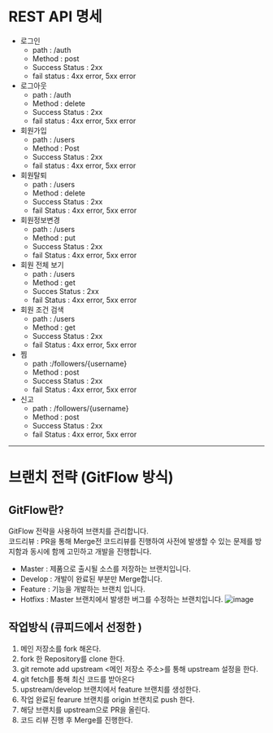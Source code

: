 # REST API 명세

- 로그인
    - path : /auth
    - Method : post
    - Success Status : 2xx
    - fail status : 4xx error, 5xx error
- 로그아웃
    - path : /auth
    - Method : delete
    - Success Status : 2xx
    - fail status : 4xx error, 5xx error
- 회원가입
    - path : /users
    - Method : Post
    - Success Status : 2xx
    - fail status : 4xx error, 5xx error
- 회원탈퇴
    - path : /users
    - Method : delete
    - Success Status : 2xx
    - fail Status : 4xx error, 5xx error
- 회원정보변경
    - path : /users
    - Method : put
    - Success Status : 2xx
    - fail Status : 4xx error, 5xx error
- 회원 전체 보기
    - path : /users
    - Method : get
    - Succes Status : 2xx
    - fail Status : 4xx error, 5xx error
- 회원 조건 검색
    - path : /users
    - Method : get
    - Success Status : 2xx
    - fail Status : 4xx error, 5xx error
- 찜
    - path :/followers/{username}
    - Method : post
    - Success Status : 2xx
    - fail Status : 4xx error, 5xx error
- 신고
    - path : /followers/{username}
    - Method : post
    - Success Status : 2xx
    - fail Status : 4xx error, 5xx error

------------------------------------------------------------------------------

# 브랜치 전략 (GitFlow 방식)

## GitFlow란?
GitFlow 전략을 사용하여 브랜치를 관리합니다.  
코드리뷰 : PR을 통해 Merge전 코드리뷰를 진행하여 사전에 발생할 수 있는 문제를 방지함과 동시에 함께 고민하고 개발을 진행합니다.

+ Master : 제품으로 출시될 소스를 저장하는 브랜치입니다. 
+ Develop : 개발이 완료된 부분만 Merge합니다.
+ Feature : 기능을 개발하는 브랜치 입니다.
+ Hotfixs : Master 브랜치에서 발생한 버그를 수정하는 브랜치입니다.
![image](https://user-images.githubusercontent.com/59078557/211580433-6fd943c3-405e-4bb8-b95e-f522fe631278.png)

## 작업방식 (큐피드에서 선정한 )
1. 메인 저장소를 fork 해온다.
2. fork 한 Repository를 clone 한다.
3. git remote add upstream <메인 저장소 주소>를 통해 upstream 설정을 한다.
4. git fetch를 통해 최신 코드를 받아온다
5. upstream/develop 브랜치에서 feature 브랜치를 생성한다.
6. 작업 완료된 fearure 브랜치를 origin 브랜치로 push 한다.
7. 해당 브랜치를 upstream으로 PR을 올린다.
8. 코드 리뷰 진행 후 Merge를 진행한다.
